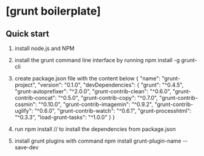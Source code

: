 # [grunt boilerplate]

## Quick start

1. install node.js and NPM
2. install the grunt command line interface by running npm install -g grunt-cli    
3. create package.json file with the content below
    {
      "name": "grunt-project",
      "version": "0.1.0",
      "devDependencies": {
        "grunt": "^0.4.5",
        "grunt-autoprefixer": "^2.0.0",
        "grunt-contrib-clean": "^0.6.0",
        "grunt-contrib-concat": "^0.5.0",
        "grunt-contrib-copy": "^0.7.0",
        "grunt-contrib-cssmin": "^0.10.0",
        "grunt-contrib-imagemin": "^0.9.2",
        "grunt-contrib-uglify": "^0.6.0",
        "grunt-contrib-watch": "^0.6.1",
        "grunt-processhtml": "^0.3.3",
        "load-grunt-tasks": "^1.0.0"
      }
    }

4. run npm install // to install the dependencies from package.json
5. install grunt plugins with command npm install grunt-plugin-name --save-dev    